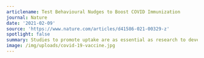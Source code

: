 ```yaml
---
articlename: Test Behavioural Nudges to Boost COVID Immunization
journal: Nature
date: '2021-02-09'
source: 'https://www.nature.com/articles/d41586-021-00329-z'
spotlight: false
summary: Studies to promote uptake are as essential as research to develop vaccines.
image: /img/uploads/covid-19-vaccine.jpg
---
```


